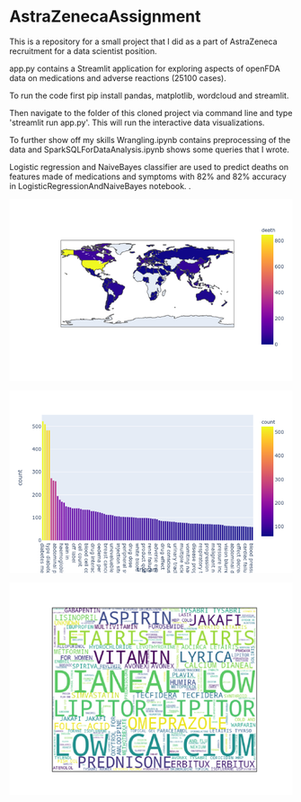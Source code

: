 # AstraZenecaAssignment

This is a repository for a small project that I did as a part of AstraZeneca recruitment for a data scientist position.

app.py contains a Streamlit application for exploring aspects of openFDA data on medications and adverse reactions (25100 cases).

To run the code first pip install pandas, matplotlib, wordcloud and streamlit. 

Then navigate to the folder of this cloned project via command line and type 'streamlit run app.py'. This will run the interactive
data visualizations. 

To further show off my skills Wrangling.ipynb contains preprocessing of the data and SparkSQLForDataAnalysis.ipynb shows some queries that I wrote.

Logistic regression and NaiveBayes classifier are used to predict deaths on features made of medications and symptoms with 82% and 82% accuracy in LogisticRegressionAndNaiveBayes notebook. .

![alt text](https://github.com/mariakesa/AstraZenecaAssignment/blob/master/figs/map.png)

![alt text](https://github.com/mariakesa/AstraZenecaAssignment/blob/master/figs/symptoms.png)

![alt text](https://github.com/mariakesa/AstraZenecaAssignment/blob/master/figs/word_cloud.png)



